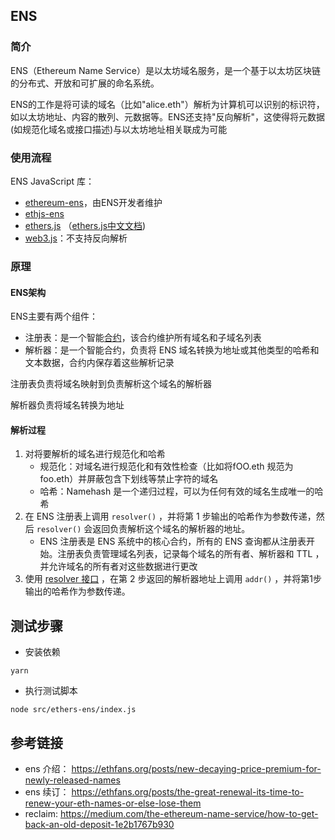 ## ENS

### 简介

ENS（Ethereum Name Service）是以太坊域名服务，是一个基于以太坊区块链的分布式、开放和可扩展的命名系统。

ENS的工作是将可读的域名（比如"alice.eth"）解析为计算机可以识别的标识符，如以太坊地址、内容的散列、元数据等。ENS还支持"反向解析"，这使得将元数据(如规范化域名或接口描述)与以太坊地址相关联成为可能

### 使用流程

ENS JavaScript 库：

- [ethereum-ens](https://www.npmjs.com/package/ethereum-ens)，由ENS开发者维护
- [ethjs-ens](https://www.npmjs.com/package/ethjs-ens)
- [ethers.js](https://github.com/ethers-io/ethers.js) （[ethers.js中文文档](https://learnblockchain.cn/docs/ethers.js/))
- [web3.js](https://web3js.readthedocs.io/en/1.0/web3-eth-ens.html)：不支持反向解析

### 原理

#### ENS架构

ENS主要有两个组件：

- 注册表：是一个智能[合约](https://github.com/ensdomains/ens/blob/master/contracts/ENS.sol)，该合约维护所有域名和子域名列表
- 解析器：是一个智能合约，负责将 ENS 域名转换为地址或其他类型的哈希和文本数据，合约内保存着这些解析记录

注册表负责将域名映射到负责解析这个域名的解析器

解析器负责将域名转换为地址

#### 解析过程

1. 对将要解析的域名进行规范化和哈希
   - 规范化：对域名进行规范化和有效性检查（比如将fOO.eth 规范为 foo.eth）并屏蔽包含下划线等禁止字符的域名
   - 哈希：Namehash 是一个递归过程，可以为任何有效的域名生成唯一的哈希
2. 在 ENS 注册表上调用 `resolver()` ，并将第 1 步输出的哈希作为参数传递，然后 `resolver()` 会返回负责解析这个域名的解析器的地址。
   - ENS 注册表是 ENS 系统中的核心合约，所有的 ENS 查询都从注册表开始。注册表负责管理域名列表，记录每个域名的所有者、解析器和 TTL ，并允许域名的所有者对这些数据进行更改
3. 使用 [resolver 接口](https://github.com/ensdomains/resolvers/blob/master/contracts/Resolver.sol) ，在第 2 步返回的解析器地址上调用 `addr()` ，并将第1步输出的哈希作为参数传递。

## 测试步骤  
- 安装依赖  
```
yarn
```

- 执行测试脚本  
```
node src/ethers-ens/index.js
```

## 参考链接

- ens 介绍： <https://ethfans.org/posts/new-decaying-price-premium-for-newly-released-names>
- ens 续订： <https://ethfans.org/posts/the-great-renewal-its-time-to-renew-your-eth-names-or-else-lose-them>
- reclaim: <https://medium.com/the-ethereum-name-service/how-to-get-back-an-old-deposit-1e2b1767b930>

